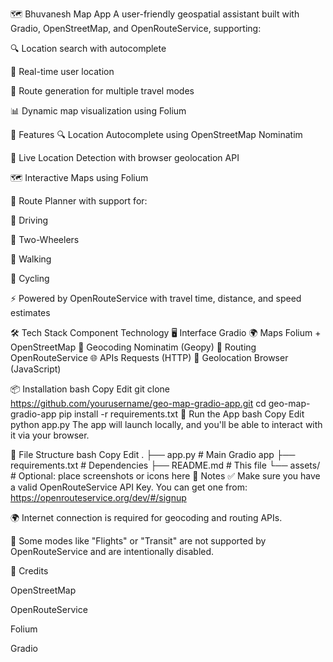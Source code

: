🗺️ Bhuvanesh Map App
A user-friendly geospatial assistant built with Gradio, OpenStreetMap, and OpenRouteService, supporting:

🔍 Location search with autocomplete

📍 Real-time user location

🧭 Route generation for multiple travel modes

📊 Dynamic map visualization using Folium



🚀 Features
🔍 Location Autocomplete using OpenStreetMap Nominatim

📍 Live Location Detection with browser geolocation API

🗺️ Interactive Maps using Folium

🧭 Route Planner with support for:

🚗 Driving

🛵 Two-Wheelers

🚶 Walking

🚴 Cycling

⚡ Powered by OpenRouteService with travel time, distance, and speed estimates

🛠️ Tech Stack
Component	Technology
🖥️ Interface	Gradio
🌍 Maps	Folium + OpenStreetMap
📍 Geocoding	Nominatim (Geopy)
🚗 Routing	OpenRouteService
🌐 APIs	Requests (HTTP)
🧠 Geolocation	Browser (JavaScript)

📦 Installation
bash
Copy
Edit
git clone https://github.com/yourusername/geo-map-gradio-app.git
cd geo-map-gradio-app
pip install -r requirements.txt
🚀 Run the App
bash
Copy
Edit
python app.py
The app will launch locally, and you'll be able to interact with it via your browser.

📁 File Structure
bash
Copy
Edit
.
├── app.py               # Main Gradio app
├── requirements.txt     # Dependencies
├── README.md            # This file
└── assets/              # Optional: place screenshots or icons here
🔑 Notes
✅ Make sure you have a valid OpenRouteService API Key. You can get one from: https://openrouteservice.org/dev/#/signup

🌍 Internet connection is required for geocoding and routing APIs.

🛑 Some modes like "Flights" or "Transit" are not supported by OpenRouteService and are intentionally disabled.

🧠 Credits

OpenStreetMap

OpenRouteService

Folium

Gradio

